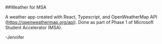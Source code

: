##Weather for MSA

A weather app created with React, Typescript, and OpenWeatherMap API (https://openweathermap.org/api).
Done as part of Phase 1 of Microsoft Student Accelerator (MSA).

-Jennifer
